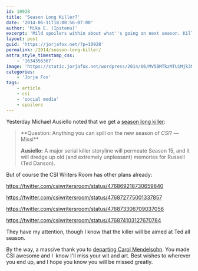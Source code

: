```yaml
---
id: 10928
title: 'Season Long Killer?'
date: '2014-06-11T18:00:56-07:00'
author: 'Mika E. (Ipstenu)'
excerpt: 'Mild spoilers within about what''s going on next season. Killers? Can''t wait!'
layout: post
guid: 'https://jorjafox.net/?p=10928'
permalink: /2014/season-long-killer/
astra_style_timestamp_css:
    - '1634356367'
image: 'https://static.jorjafox.net/wordpress/2014/06/MV5BMTkzMTU1Mjk3MF5BMl5BanBnXkFtZTcwNjY1NTI1OA@@._V1_SX640_SY720_.jpg'
categories:
    - 'Jorja Fox'
tags:
    - article
    - csi
    - 'social media'
    - spoilers
---
```


Yesterday Michael Ausiello noted that we get a <a href="http://tvline.com/2014/06/10/castle-season-7-spoilers-time-jump-rick-car-crash/">season long killer</a>:
<blockquote>**Question: Anything you can spill on the new season of <em>CSI</em>? —Missi**

**Ausiello:** A major serial killer storyline will permeate Season 15, and it will dredge up old (and extremely unpleasant) memories for Russell (Ted Danson).</blockquote>
But of course the CSI Writers Room has other plans already:

https://twitter.com/csiwritersroom/status/476869218730659840

https://twitter.com/csiwritersroom/status/476872775001337857

https://twitter.com/csiwritersroom/status/476873306709037056

https://twitter.com/csiwritersroom/status/476874103127670784

They have my attention, though I know that the killer will be aimed at Ted all season.

By the way, a massive thank you to <a href="http://www.hollywoodreporter.com/live-feed/csi-showrunner-carol-mendelsohn-exits-711124">departing Carol Mendelsohn</a>. You made CSI awesome and I  know I'll miss your wit and art. Best wishes to wherever you end up, and I hope you know you will be missed greatly.

